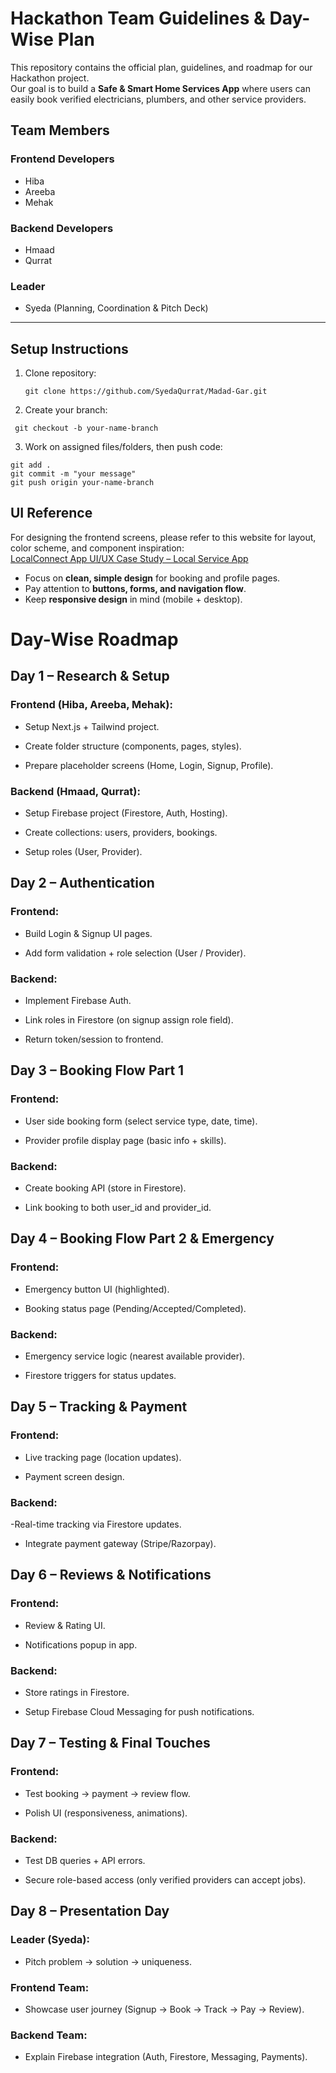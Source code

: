
# Hackathon Team Guidelines & Day-Wise Plan  

This repository contains the official plan, guidelines, and roadmap for our Hackathon project.  
Our goal is to build a **Safe & Smart Home Services App** where users can easily book verified electricians, plumbers, and other service providers.


##  Team Members  

### Frontend Developers  
- Hiba  
- Areeba  
- Mehak  

### Backend Developers  
- Hmaad  
- Qurrat  

### Leader  
- Syeda (Planning, Coordination & Pitch Deck)  

---

##  Setup Instructions  

1. Clone repository:  
   ```
   git clone https://github.com/SyedaQurrat/Madad-Gar.git
   ```

2. Create your branch:

  ```
   git checkout -b your-name-branch
  ```

3. Work on assigned files/folders, then push code:

```
git add .
git commit -m "your message"
git push origin your-name-branch
```

 ## UI Reference

For designing the frontend screens, please refer to this website for layout, color scheme, and component inspiration:  
[LocalConnect App UI/UX Case Study – Local Service App](https://www.behance.net/gallery/233650615/LocalConnect-App-UIUX-Case-Study-Local-Service-App)

- Focus on **clean, simple design** for booking and profile pages.  
- Pay attention to **buttons, forms, and navigation flow**.  
- Keep **responsive design** in mind (mobile + desktop).


# Day-Wise Roadmap
## Day 1 – Research & Setup

### Frontend (Hiba, Areeba, Mehak):

- Setup Next.js + Tailwind project.

- Create folder structure (components, pages, styles).

- Prepare placeholder screens (Home, Login, Signup, Profile).

### Backend (Hmaad, Qurrat):

- Setup Firebase project (Firestore, Auth, Hosting).

- Create collections: users, providers, bookings.

- Setup roles (User, Provider).


## Day 2 – Authentication
### Frontend:

- Build Login & Signup UI pages.

- Add form validation + role selection (User / Provider).

### Backend:
- Implement Firebase Auth.

- Link roles in Firestore (on signup assign role field).

- Return token/session to frontend.

## Day 3 – Booking Flow Part 1
### Frontend:
- User side booking form (select service type, date, time).

- Provider profile display page (basic info + skills).

### Backend:
- Create booking API (store in Firestore).

- Link booking to both user_id and provider_id.

## Day 4 – Booking Flow Part 2 & Emergency

### Frontend:
- Emergency button UI (highlighted).

- Booking status page (Pending/Accepted/Completed).

### Backend:
- Emergency service logic (nearest available provider).

- Firestore triggers for status updates.

## Day 5 – Tracking & Payment

### Frontend:
- Live tracking page (location updates).

- Payment screen design.

### Backend:
-Real-time tracking via Firestore updates.

- Integrate payment gateway (Stripe/Razorpay).

## Day 6 – Reviews & Notifications

### Frontend:
- Review & Rating UI.

- Notifications popup in app.

### Backend:
- Store ratings in Firestore.

- Setup Firebase Cloud Messaging for push notifications.

## Day 7 – Testing & Final Touches

### Frontend:
- Test booking → payment → review flow.

- Polish UI (responsiveness, animations).

### Backend:
- Test DB queries + API errors.

- Secure role-based access (only verified providers can accept jobs).

## Day 8 – Presentation Day
### Leader (Syeda):
- Pitch problem → solution → uniqueness.
### Frontend Team:
- Showcase user journey (Signup → Book → Track → Pay → Review).

### Backend Team:

- Explain Firebase integration (Auth, Firestore, Messaging, Payments).

 
